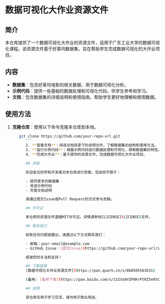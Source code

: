 # 数据可视化大作业资源文件

## 简介

本仓库提供了一个数据可视化大作业的资源文件，适用于广东工业大学的数据可视化课程。该资源文件基于好莱坞数据集，旨在帮助学生完成数据可视化的大作业项目。

## 内容

- **数据集**：包含好莱坞电影的相关数据，用于数据可视化分析。
- **示例代码**：提供一些基础的数据处理和可视化代码，供学生参考和学习。
- **文档**：包含数据集的详细说明和使用指南，帮助学生更好地理解和使用数据。

## 使用方法

1. **克隆仓库**：使用以下命令克隆本仓库到本地。
   ```bash
      git clone https://github.com/your-repo-url.git
         ```
         2. **查看文档**：阅读文档目录下的说明文件，了解数据集的结构和使用方法。
         3. **运行示例代码**：根据示例代码进行数据处理和可视化，探索数据集的特性。
         4. **完成大作业**：基于提供的资源文件，完成数据可视化大作业项目。

         ## 贡献

         欢迎各位同学和开发者对本仓库进行贡献，包括但不限于：

         - 提供更多的数据集
         - 改进示例代码
         - 完善文档说明

         请通过提交Issue或Pull Request的方式参与贡献。

         ## 许可证

         本仓库的资源文件遵循MIT许可证，详情请参阅[LICENSE](LICENSE)文件。

         ## 联系我们

         如有任何问题或建议，请通过以下方式联系我们：

         - 邮箱：your-email@example.com
         - GitHub Issue：[提交Issue](https://github.com/your-repo-url/issues)

         感谢您的关注和支持！

         ## 下载链接
         [数据可视化大作业资源文件](https://pan.quark.cn/s/8b0505563631) 

         (备用: [备用下载](https://pan.baidu.com/s/1SIXa9V3P8KrPtRZ5e95CSw?pwd=1234))

         ## 说明

         该仓库仅用于学习交流，请勿用于商业用途。
